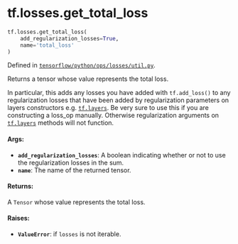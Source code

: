 <div itemscope itemtype="http://developers.google.com/ReferenceObject">
<meta itemprop="name" content="tf.losses.get_total_loss" />
</div>

# tf.losses.get_total_loss

``` python
tf.losses.get_total_loss(
    add_regularization_losses=True,
    name='total_loss'
)
```



Defined in [`tensorflow/python/ops/losses/util.py`](https://www.tensorflow.org/code/tensorflow/python/ops/losses/util.py).

Returns a tensor whose value represents the total loss.

In particular, this adds any losses you have added with `tf.add_loss()` to
any regularization losses that have been added by regularization parameters
on layers constructors e.g. <a href="../../tf/layers.md"><code>tf.layers</code></a>. Be very sure to use this if you
are constructing a loss_op manually. Otherwise regularization arguments
on <a href="../../tf/layers.md"><code>tf.layers</code></a> methods will not function.

#### Args:

* <b>`add_regularization_losses`</b>: A boolean indicating whether or not to use the
    regularization losses in the sum.
* <b>`name`</b>: The name of the returned tensor.


#### Returns:

A `Tensor` whose value represents the total loss.


#### Raises:

* <b>`ValueError`</b>: if `losses` is not iterable.